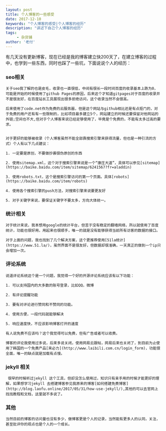 ```yaml
---
layout: post
title: 个人博客的一些感受
date: 2017-12-10
keywords: "个人博客的感受|个人博客的经历"
description: "讲述下自己个人博客的经历"
tags:
     - 杂货铺
author: '老付'
---    
```



  有几天没有更新博客，现在已经是我的博客建立快200天了，在建立博客的过程中，也学到一些东西，同时也踩了一些坑，下面说说个人的经历：

### seo相关    

    关于seo我了解的也是皮毛，收录也一直很低，中间有很长一段时间百度的收录基本上跌为0，可能是开始的时候使用了github Pages的原因，后来这个才知道gitpages对于百度的收录并不是很友好，在百度站长工具展现出很多拒绝访问，这个收录当然不会很高。    

    后来使用了code.net作为免费的云服务器，但是这个网站与github相比还是有点抠门的，对于免费的用户还有有一些限制的，比如项目最多建立5个，网站建立的时候还要保留对他网站的外链;空间也不大,但对于个人博客来说已经足够使用了，毕竟是个免费的，不能有太多过高的要求。     

    
    对于更好的能够被收录（个人博客虽然不能全部靠搜索引擎来获得流量，但也是一种引流的方式）个人有以下几点建议：    

    1. 一定要是原创，不要做抄袭很伪原创的东西    

    2. 使用sitemap.xml，这个对于搜索引擎来说是一个“康庄大道”，具体可以参见[sitemap](https://baike.baidu.com/item/sitemap/6241567?fr=aladdin)

    3. 使用robots.txt，这个是搜索引擎访问的第一个页面。具体[robots](https://baike.baidu.com/item/robots)

    4. 使用各个搜索引擎的push方法，对搜索引擎来说要更友好    

    5. 对于关键字来说，要保证关键字不要太多，方向大体统一。    



### 统计相关       

    对于统计来说，我本想用google的统计平台，但苦于没有稳定的翻墙网络，所以就使用了百度统计，功能也很好用，用起来也很顺手，唯一的就是没有能够获得当前所有访客的数据的接口。    

    对于上面的问题，我也找到了几个解决方案，这个更推荐使用[51la统计](https://www.51.la/)，虽然界面不是很友好，但数据却很准确，一天真正的做到一个ip只会增加一次。


### 评论系统   

    说道评论系统这个是一个问题，我觉得一个好的开源评论系统应该有以下功能：    

    1. 可以支持国内的大多数的账号登录，比如QQ，微博      

    2. 有评论提醒功能   

    3. 要有对评论进行赞同和不赞同的功能。

    4. 使用方便，一段代码就能够解决     

    5. 响应速度快，不应该影响博客打开的速度

    有人说免费不应该吗？这个我觉得可以免费，但有广告或者可以收费。    

    博客的评论我使用过多说，后来多说关闭，使用网易云跟帖，网易后来也关闭了，到目前为止使用了韩国的一个免费产品[来必力](http://www.laibili.com.cn/login_form)，功能很全面，唯一的缺点就是加载有点慢。   


### jekyll 相关     
    
     很早的时候听过jekyll 这个工具，但却没怎么使用过，知识只有亲手用的时候才能更好的理解，如果想学习jekyll 去搭建博客参见我原来的博客[如何搭建免费博客](http://blog.laofu.online/2017/05/31/how-use-jekyll/),其他的可以去官网上找找教程和文档，这里就不多说了。   


### 其他     

    当然目前的博客的访问量也没有多少，做博客更是个人的记录，当然能有更多人的认同，关注，甚至批评你的观点也是个人的一个成长。


 




